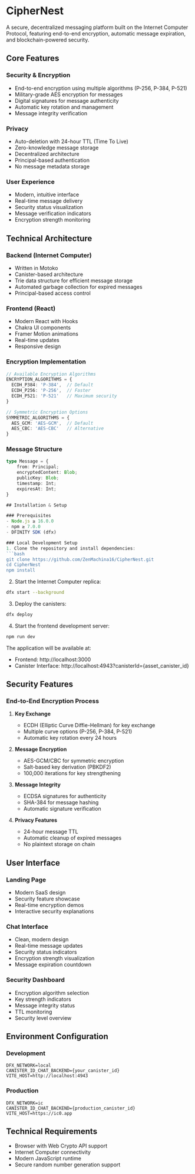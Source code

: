 # CipherNest


A secure, decentralized messaging platform built on the Internet Computer Protocol, featuring end-to-end encryption, automatic message expiration, and blockchain-powered security.

## Core Features

### Security & Encryption
- End-to-end encryption using multiple algorithms (P-256, P-384, P-521)
- Military-grade AES encryption for messages
- Digital signatures for message authenticity
- Automatic key rotation and management
- Message integrity verification

### Privacy
- Auto-deletion with 24-hour TTL (Time To Live)
- Zero-knowledge message storage
- Decentralized architecture
- Principal-based authentication
- No message metadata storage

### User Experience
- Modern, intuitive interface
- Real-time message delivery
- Security status visualization
- Message verification indicators
- Encryption strength monitoring

## Technical Architecture

### Backend (Internet Computer)
- Written in Motoko
- Canister-based architecture
- Trie data structure for efficient message storage
- Automated garbage collection for expired messages
- Principal-based access control

### Frontend (React)
- Modern React with Hooks
- Chakra UI components
- Framer Motion animations
- Real-time updates
- Responsive design

### Encryption Implementation
```typescript
// Available Encryption Algorithms
ENCRYPTION_ALGORITHMS = {
  ECDH_P384: 'P-384',  // Default
  ECDH_P256: 'P-256',  // Faster
  ECDH_P521: 'P-521'   // Maximum security
}

// Symmetric Encryption Options
SYMMETRIC_ALGORITHMS = {
  AES_GCM: 'AES-GCM',  // Default
  AES_CBC: 'AES-CBC'   // Alternative
}
```

### Message Structure
```typescript
type Message = {
    from: Principal;
    encryptedContent: Blob;
    publicKey: Blob;
    timestamp: Int;
    expiresAt: Int;
}

## Installation & Setup

### Prerequisites
- Node.js ≥ 16.0.0
- npm ≥ 7.0.0
- DFINITY SDK (dfx)

### Local Development Setup
1. Clone the repository and install dependencies:
```bash
git clone https://github.com/ZenMachina16/CipherNest.git
cd CipherNest
npm install
```

2. Start the Internet Computer replica:
```bash
dfx start --background
```

3. Deploy the canisters:
```bash
dfx deploy
```

4. Start the frontend development server:
```bash
npm run dev
```

The application will be available at:
- Frontend: http://localhost:3000
- Canister Interface: http://localhost:4943?canisterId={asset_canister_id}

## Security Features

### End-to-End Encryption Process
1. **Key Exchange**
   - ECDH (Elliptic Curve Diffie-Hellman) for key exchange
   - Multiple curve options (P-256, P-384, P-521)
   - Automatic key rotation every 24 hours

2. **Message Encryption**
   - AES-GCM/CBC for symmetric encryption
   - Salt-based key derivation (PBKDF2)
   - 100,000 iterations for key strengthening

3. **Message Integrity**
   - ECDSA signatures for authenticity
   - SHA-384 for message hashing
   - Automatic signature verification

4. **Privacy Features**
   - 24-hour message TTL
   - Automatic cleanup of expired messages
   - No plaintext storage on chain

## User Interface

### Landing Page
- Modern SaaS design
- Security feature showcase
- Real-time encryption demos
- Interactive security explanations

### Chat Interface
- Clean, modern design
- Real-time message updates
- Security status indicators
- Encryption strength visualization
- Message expiration countdown

### Security Dashboard
- Encryption algorithm selection
- Key strength indicators
- Message integrity status
- TTL monitoring
- Security level overview

## Environment Configuration

### Development
```env
DFX_NETWORK=local
CANISTER_ID_CHAT_BACKEND={your_canister_id}
VITE_HOST=http://localhost:4943
```

### Production
```env
DFX_NETWORK=ic
CANISTER_ID_CHAT_BACKEND={production_canister_id}
VITE_HOST=https://ic0.app
```

## Technical Requirements
- Browser with Web Crypto API support
- Internet Computer connectivity
- Modern JavaScript runtime
- Secure random number generation support
